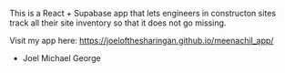 This  is a React + Supabase app that lets engineers in constructon sites track all their site inventory so that it does not go missing.

Visit my app here:  https://joelofthesharingan.github.io/meenachil_app/

- Joel Michael George
